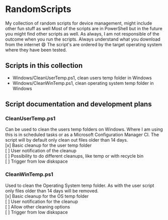 # RandomScripts
My collection of random scripts for device management, might include other fun stuff as well
Most of the scripts are in PowerShell but in the future you might find other scripts as well.
As always, I am not responsible of the outcome when you run the scripts. Always understand
what you download from the internet :smile: 
The script's are ordered by the target operating system where they have been tested.

## Scripts in this collection

- Windows/CleanUserTemp.ps1, clean users temp folder in Windows
- Windows/CleanWinTemp.ps1, clean operating system temp folder in Windows

## Script documentation and development plans
### CleanUserTemp.ps1
Can be used to clean the users temp folders on Windows. Where I am using this
is in scheduled tasks or as a Microsoft Configuration Manager CI. The script 
will by default only clean out files older than 14 days.  
[x] Basic cleanup for the user temp folder  
[ ] User notification of the cleanup  
[ ] Possibility to do different cleanups, like temp or with recycle bin  
[ ] Trigger from low diskspace  
### CleanWinTemp.ps1
Used to clean the Operating System temp folder. As with the user script only
files older than 14 days will be removed.   
[x] Basic cleanup for the OS temp folder  
[ ] User notification for the cleanup  
[ ] Allow other cleaning options  
[ ] Trigger from low diskspace  
